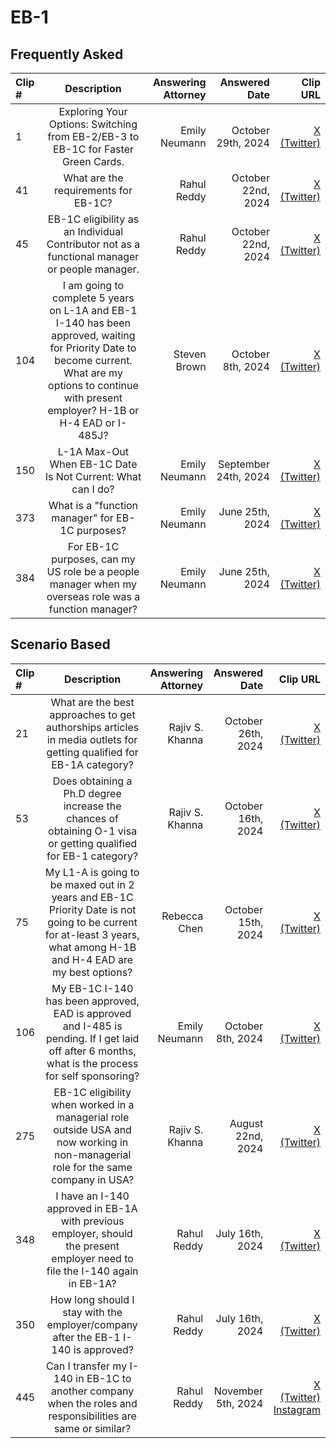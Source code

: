 # EB-1
## Frequently Asked
| Clip # | Description | Answering Attorney | Answered Date | Clip URL |
|:------|:------:|------:|------:|------:|
| 1 | Exploring Your Options: Switching from EB-2/EB-3 to EB-1C for Faster Green Cards. | Emily Neumann | October 29th, 2024 | [X (Twitter)](https://x.com/immifaq/status/1855777055545114697) |
| 41 | What are the requirements for EB-1C? | Rahul Reddy | October 22nd, 2024 | [X (Twitter)](https://x.com/immifaq/status/1855835258458874188) |
| 45 | EB-1C eligibility as an Individual Contributor not as a functional manager or people manager. | Rahul Reddy | October 22nd, 2024 | [X (Twitter)](https://x.com/immifaq/status/1855847606406049898) |
| 104 | I am going to complete 5 years on L-1A and EB-1 I-140 has been approved, waiting for Priority Date to become current. What are my options to continue with present employer? H-1B or H-4 EAD or I-485J?  | Steven Brown | October 8th, 2024 | [X (Twitter)](https://x.com/immifaq/status/1856163317829468180) |
| 150 | L-1A Max-Out When EB-1C Date Is Not Current: What can I do? | Emily Neumann | September 24th, 2024 | [X (Twitter)](https://x.com/immifaq/status/1856901776957415496) |
| 373 | What is a "function manager" for EB-1C purposes? | Emily Neumann | June 25th, 2024 | [X (Twitter)](https://x.com/immifaq/status/1858336781847904260) |
| 384 | For EB-1C purposes, can my US role be a people manager when my overseas role was a function manager? | Emily Neumann | June 25th, 2024 | [X (Twitter)](https://x.com/immifaq/status/1858335351929983406) |

## Scenario Based
| Clip # | Description | Answering Attorney | Answered Date | Clip URL |
|:------|:------:|------:|------:|------:|
| 21 | What are the best approaches to get authorships articles in media outlets for getting qualified for EB-1A category? | Rajiv S. Khanna | October 26th, 2024 | [X (Twitter)](https://x.com/immifaq/status/1855803927419072884) |
| 53 | Does obtaining a Ph.D degree increase the chances of obtaining O-1 visa or getting qualified for EB-1 category? | Rajiv S. Khanna | October 16th, 2024 | [X (Twitter)](https://x.com/immifaq/status/1856007575449248229) |
| 75 | My L1-A is going to be maxed out in 2 years and EB-1C Priority Date is not going to be current for at-least 3 years, what among H-1B and H-4 EAD are my best options? | Rebecca Chen | October 15th, 2024 | [X (Twitter)](https://x.com/immifaq/status/1856131796942958703) |
| 106 | My EB-1C I-140 has been approved, EAD is approved and I-485 is pending. If I get laid off after 6 months, what is the process for self sponsoring? | Emily Neumann | October 8th, 2024 | [X (Twitter)](https://x.com/immifaq/status/1856174736247586941) |
| 275 | EB-1C eligibility when worked in a managerial role outside USA and now working in non-managerial role for the same company in USA? | Rajiv S. Khanna | August 22nd, 2024 | [X (Twitter)](https://x.com/immifaq/status/1857844119089066344) |
| 348 | I have an I-140 approved in EB-1A with previous employer, should the present employer need to file the I-140 again in EB-1A? | Rahul Reddy | July 16th, 2024 | [X (Twitter)](https://x.com/immifaq/status/1858315119907749892) |
| 350 | How long should I stay with the employer/company after the EB-1 I-140 is approved? | Rahul Reddy | July 16th, 2024 | [X (Twitter)](https://x.com/immifaq/status/1858315444144255290) |
| 445 | Can I transfer my I-140 in EB-1C to another company when the roles and responsibilities are same or similar? | Rahul Reddy | November 5th, 2024 | [X (Twitter)](https://x.com/immifaq/status/1860871932771533253) [Instagram](https://www.instagram.com/p/DCxv8tFiCLW/) |
